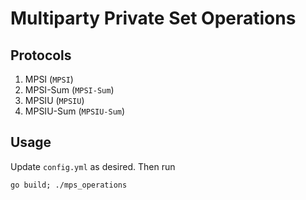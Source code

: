 # Multiparty Private Set Operations

## Protocols
1. MPSI (`MPSI`)
2. MPSI-Sum (`MPSI-Sum`)
3. MPSIU (`MPSIU`)
4. MPSIU-Sum (`MPSIU-Sum`)

## Usage

Update `config.yml` as desired. Then run

```
go build; ./mps_operations
```